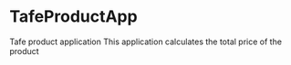 # TafeProductApp
Tafe product application
This application calculates the total price of the product
